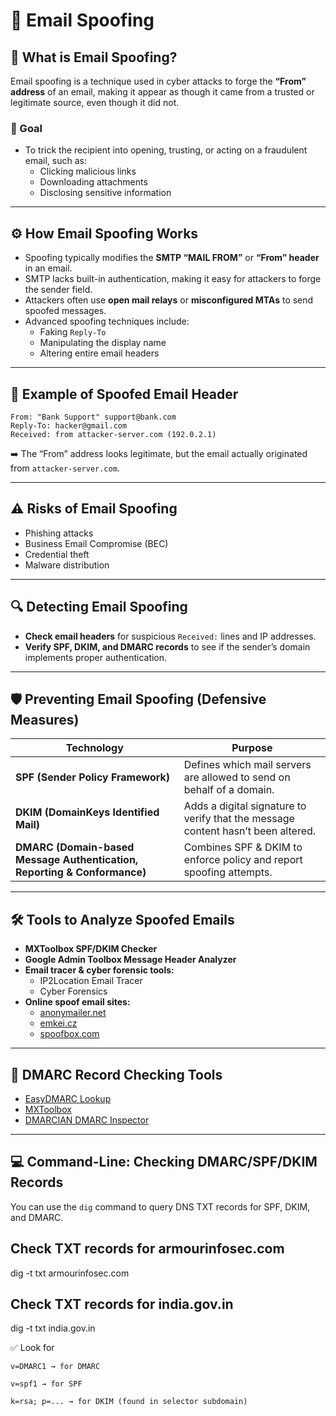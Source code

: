 # 📧 Email Spoofing

## 🚀 What is Email Spoofing?
Email spoofing is a technique used in cyber attacks to forge the **“From” address** of an email, making it appear as though it came from a trusted or legitimate source, even though it did not.

### 🎯 Goal
- To trick the recipient into opening, trusting, or acting on a fraudulent email, such as:
  - Clicking malicious links
  - Downloading attachments
  - Disclosing sensitive information

---

## ⚙️ How Email Spoofing Works
- Spoofing typically modifies the **SMTP “MAIL FROM”** or **“From” header** in an email.
- SMTP lacks built-in authentication, making it easy for attackers to forge the sender field.
- Attackers often use **open mail relays** or **misconfigured MTAs** to send spoofed messages.
- Advanced spoofing techniques include:
  - Faking `Reply-To`
  - Manipulating the display name
  - Altering entire email headers

---

## 📜 Example of Spoofed Email Header

    From: "Bank Support" support@bank.com
    Reply-To: hacker@gmail.com
    Received: from attacker-server.com (192.0.2.1)

  ➡️ The “From” address looks legitimate, but the email actually originated from `attacker-server.com`.

---

## ⚠️ Risks of Email Spoofing
- Phishing attacks
- Business Email Compromise (BEC)
- Credential theft
- Malware distribution

---

## 🔍 Detecting Email Spoofing
- **Check email headers** for suspicious `Received:` lines and IP addresses.
- **Verify SPF, DKIM, and DMARC records** to see if the sender’s domain implements proper authentication.

---

## 🛡️ Preventing Email Spoofing (Defensive Measures)

| Technology | Purpose |
|------------|---------|
| **SPF (Sender Policy Framework)** | Defines which mail servers are allowed to send on behalf of a domain. |
| **DKIM (DomainKeys Identified Mail)** | Adds a digital signature to verify that the message content hasn’t been altered. |
| **DMARC (Domain-based Message Authentication, Reporting & Conformance)** | Combines SPF & DKIM to enforce policy and report spoofing attempts. |

---

## 🛠️ Tools to Analyze Spoofed Emails
- **MXToolbox SPF/DKIM Checker**
- **Google Admin Toolbox Message Header Analyzer**
- **Email tracer & cyber forensic tools:**
  - IP2Location Email Tracer
  - Cyber Forensics
- **Online spoof email sites:**
  - [anonymailer.net](https://anonymailer.net)
  - [emkei.cz](https://emkei.cz)
  - [spoofbox.com](https://www.spoofbox.com/en/preview/spoof-email)

---

## 📝 DMARC Record Checking Tools
- [EasyDMARC Lookup](https://easydmarc.com/tools/dmarc-lookup)
- [MXToolbox](https://mxtoolbox.com)
- [DMARCIAN DMARC Inspector](https://dmarcian.com/dmarc-inspector)

---

## 💻 Command-Line: Checking DMARC/SPF/DKIM Records
You can use the `dig` command to query DNS TXT records for SPF, DKIM, and DMARC.


## Check TXT records for armourinfosec.com
dig -t txt armourinfosec.com

## Check TXT records for india.gov.in
dig -t txt india.gov.in

✅ Look for

    v=DMARC1 → for DMARC

    v=spf1 → for SPF

    k=rsa; p=... → for DKIM (found in selector subdomain)

    
